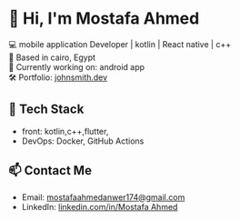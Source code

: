 # 👋 Hi, I'm Mostafa Ahmed

💻 mobile application Developer | kotlin | React native | c++  
📍 Based in cairo, Egypt   
🌱 Currently working on: android app  
🛠️ Portfolio: [johnsmith.dev](https://johnsmith.dev)

## 🔧 Tech Stack
- front: kotlin,c++,flutter,
- DevOps: Docker, GitHub Actions

## 📫 Contact Me
- Email: mostafaahmedanwer174@gmail.com
- LinkedIn: [linkedin.com/in/Mostafa Ahmed](https://linkedin.com/comm/mynetwork/discovery-see-all?usecase=PEOPLE_FOLLOWS&followMember=mostafa-ahmed-240917303‏)
